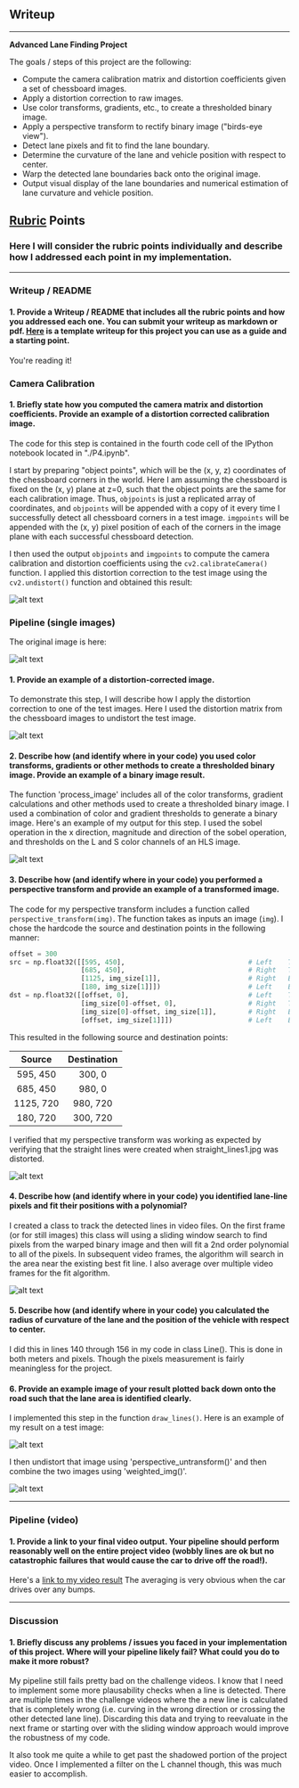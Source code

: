 ## Writeup

---

**Advanced Lane Finding Project**

The goals / steps of this project are the following:

* Compute the camera calibration matrix and distortion coefficients given a set of chessboard images.
* Apply a distortion correction to raw images.
* Use color transforms, gradients, etc., to create a thresholded binary image.
* Apply a perspective transform to rectify binary image ("birds-eye view").
* Detect lane pixels and fit to find the lane boundary.
* Determine the curvature of the lane and vehicle position with respect to center.
* Warp the detected lane boundaries back onto the original image.
* Output visual display of the lane boundaries and numerical estimation of lane curvature and vehicle position.

[//]: # (Image References)

[image1]: ./output_images/calibration1_undist.jpg "Undistorted Chessboard"
[image2]: ./output_images/pipeline_breakdown/undist_test1.jpg "Road Undistorted"
[image3]: ./output_images/pipeline_breakdown/binary_test1.jpg "Binary Example"
[image4]: ./output_images/pipeline_breakdown/binary_warped_test1.jpg "Warp Example"
[image5]: ./output_images/pipeline_breakdown/lines_test1.jpg "Lines Fit"
[image6]: ./output_images/pipeline_breakdown/final_test1.jpg "Output"
[image7]: ./output_images/pipeline_breakdown/lines_unwarped_test1.jpg "Lines Unwarped"
[image8]: ./test_images/test1.jpg "Original Image"
[video1]: ./project_video.mp4 "Initial Video"
[video2]: ./test_videos_output/output_project_video.mp4 "Final Video"

## [Rubric](https://review.udacity.com/#!/rubrics/571/view) Points

### Here I will consider the rubric points individually and describe how I addressed each point in my implementation.  

---

### Writeup / README

#### 1. Provide a Writeup / README that includes all the rubric points and how you addressed each one.  You can submit your writeup as markdown or pdf.  [Here](https://github.com/udacity/CarND-Advanced-Lane-Lines/blob/master/writeup_template.md) is a template writeup for this project you can use as a guide and a starting point.  

You're reading it!

### Camera Calibration

#### 1. Briefly state how you computed the camera matrix and distortion coefficients. Provide an example of a distortion corrected calibration image.

The code for this step is contained in the fourth code cell of the IPython notebook located in "./P4.ipynb".  

I start by preparing "object points", which will be the (x, y, z) coordinates of the chessboard corners in the world. Here I am assuming the chessboard is fixed on the (x, y) plane at z=0, such that the object points are the same for each calibration image.  Thus, `objpoints` is just a replicated array of coordinates, and `objpoints` will be appended with a copy of it every time I successfully detect all chessboard corners in a test image.  `imgpoints` will be appended with the (x, y) pixel position of each of the corners in the image plane with each successful chessboard detection.  

I then used the output `objpoints` and `imgpoints` to compute the camera calibration and distortion coefficients using the `cv2.calibrateCamera()` function.  I applied this distortion correction to the test image using the `cv2.undistort()` function and obtained this result: 

![alt text][image1]

### Pipeline (single images)

The original image is here:

![alt text][image8]

#### 1. Provide an example of a distortion-corrected image.

To demonstrate this step, I will describe how I apply the distortion correction to one of the test images. Here I used the distortion matrix from the chessboard images to undistort the test image.

![alt text][image2]

#### 2. Describe how (and identify where in your code) you used color transforms, gradients or other methods to create a thresholded binary image.  Provide an example of a binary image result.

The function 'process_image' includes all of the color transforms, gradient calculations and other methods used to create a thresholded binary image. I used a combination of color and gradient thresholds to generate a binary image.  Here's an example of my output for this step. I used the sobel operation in the x direction, magnitude and direction of the sobel operation, and thresholds on the L and S color channels of an HLS image.

![alt text][image3]

#### 3. Describe how (and identify where in your code) you performed a perspective transform and provide an example of a transformed image.

The code for my perspective transform includes a function called `perspective_transform(img)`.  The function takes as inputs an image (`img`).  I chose the hardcode the source and destination points in the following manner:

```python
offset = 300
src = np.float32([[595, 450],                               # Left    Top
				  [685, 450],                               # Right   Top
				  [1125, img_size[1]],                      # Right   Bottom
				  [180, img_size[1]]])                      # Left    Bottom
dst = np.float32([[offset, 0],                              # Left    Top
				  [img_size[0]-offset, 0],                  # Right   Top
				  [img_size[0]-offset, img_size[1]],        # Right   Bottom
				  [offset, img_size[1]]])                   # Left    Bottom
```

This resulted in the following source and destination points:

| Source        | Destination   | 
|:-------------:|:-------------:| 
| 595,  450     | 300, 0        | 
| 685,  450     | 980, 0        |
| 1125, 720     | 980, 720      |
| 180,  720     | 300, 720      |

I verified that my perspective transform was working as expected by verifying that the straight lines were created when straight_lines1.jpg was distorted.

![alt text][image4]

#### 4. Describe how (and identify where in your code) you identified lane-line pixels and fit their positions with a polynomial?

I created a class to track the detected lines in video files. On the first frame (or for still images) this class will using a sliding window search to find pixels from the warped binary image and then will fit a 2nd order polynomial to all of the pixels. In subsequent video frames, the algorithm will search in the area near the existing best fit line. I also average over multiple video frames for the fit algorithm.

![alt text][image5]

#### 5. Describe how (and identify where in your code) you calculated the radius of curvature of the lane and the position of the vehicle with respect to center.

I did this in lines 140 through 156 in my code in class Line(). This is done in both meters and pixels. Though the pixels measurement is fairly meaningless for the project.

#### 6. Provide an example image of your result plotted back down onto the road such that the lane area is identified clearly.

I implemented this step in the function `draw_lines()`.  Here is an example of my result on a test image:

![alt text][image6]

I then undistort that image using 'perspective_untransform()' and then combine the two images using 'weighted_img()'.

![alt text][image7]

---

### Pipeline (video)

#### 1. Provide a link to your final video output.  Your pipeline should perform reasonably well on the entire project video (wobbly lines are ok but no catastrophic failures that would cause the car to drive off the road!).

Here's a [link to my video result](./test_videos_output/output_project_video.mp4) The averaging is very obvious when the car drives over any bumps.

---

### Discussion

#### 1. Briefly discuss any problems / issues you faced in your implementation of this project.  Where will your pipeline likely fail?  What could you do to make it more robust?

My pipeline still fails pretty bad on the challenge videos. I know that I need to implement some more plausability checks when a line is detected. There are multiple times in the challenge videos where the a new line is calculated that is completely wrong (i.e. curving in the wrong direction or crossing the other detected lane line). Discarding this data and trying to reevaluate in the next frame or starting over with the sliding window approach would improve the robustness of my code.

It also took me quite a while to get past the shadowed portion of the project video. Once I implemented a filter on the L channel though, this was much easier to accomplish.
